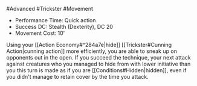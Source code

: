 #Advanced #Trickster #Movement
 
- Performance Time: Quick action
- Success DC: Stealth (Dexterity), DC 20
- Movement Cost: 10'
 
Using your [[Action Economy#^284a7e|hide]] [[Trickster#Cunning Action|cunning action]] more efficiently, you are able to sneak up on opponents out in the open. If you succeed the technique, your next attack against creatures who you managed to hide from with lower initiative than you this turn is made as if you are [[Conditions#Hidden|hidden]], even if you didn't manage to retain cover by the time you attack.